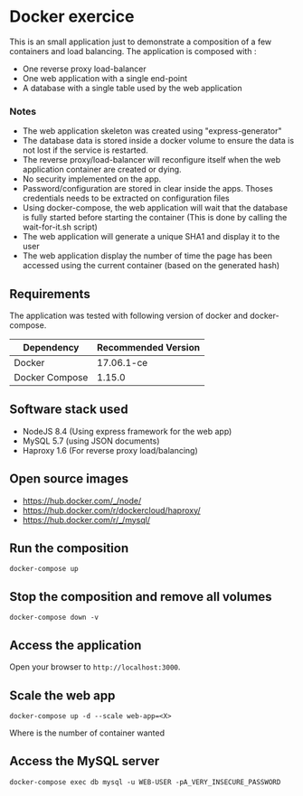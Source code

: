 # Docker exercice

This is an small application just to demonstrate a composition of a few containers and load balancing. The application is composed with :

- One reverse proxy load-balancer
- One web application with a single end-point
- A database with a single table used by the web application


### Notes


- The web application skeleton was created using "express-generator"
- The database data is stored inside a docker volume to ensure the data is not lost if the service is restarted.
- The reverse proxy/load-balancer will reconfigure itself when the web application container are created or dying.
- No security implemented on the app.
- Password/configuration are stored in clear inside the apps. Thoses credentials needs to be extracted on configuration files
- Using docker-compose, the web application will wait that the database is fully started before starting the container (This is done by calling the wait-for-it.sh script)
- The web application will generate a unique SHA1 and display it to the user
- The web application display the number of time the page has been accessed using the current container (based on the generated hash)


## Requirements

The application was tested with following version of docker and docker-compose.


| Dependency | Recommended Version |
| ---------- | ------- |
| Docker | 17.06.1-ce |
| Docker Compose | 1.15.0 |

## Software stack used

- NodeJS 8.4 (Using express framework for the web app)
- MySQL 5.7 (using JSON documents)
- Haproxy 1.6 (For reverse proxy load/balancing)

## Open source images

- https://hub.docker.com/_/node/
- https://hub.docker.com/r/dockercloud/haproxy/
- https://hub.docker.com/r/_/mysql/


## Run the composition

```
docker-compose up
```

## Stop the composition and remove all volumes

```
docker-compose down -v
```

## Access the application

Open your browser to `http://localhost:3000`.

## Scale the web app

```
docker-compose up -d --scale web-app=<X>
```

Where <X> is the number of container wanted

## Access the MySQL server

```
docker-compose exec db mysql -u WEB-USER -pA_VERY_INSECURE_PASSWORD
```


